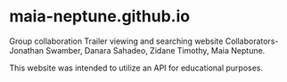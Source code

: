 # maia-neptune.github.io
Group collaboration Trailer viewing and searching website
Collaborators- Jonathan Swamber, Danara Sahadeo, Zidane Timothy, Maia Neptune.

This website was intended to utilize an API for educational purposes.
